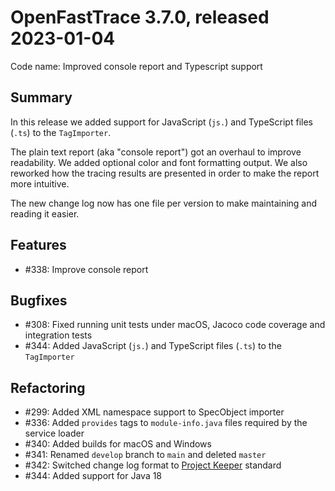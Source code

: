 # OpenFastTrace 3.7.0, released 2023-01-04

Code name: Improved console report and Typescript support

## Summary

In this release we added support for JavaScript (`js.`) and TypeScript files (`.ts`) to the `TagImporter`.

The plain text report (aka "console report") got an overhaul to improve readability. We added optional color and font formatting output.
We also reworked how the tracing results are presented in order to make the report more intuitive.

The new change log now has one file per version to make maintaining and reading it easier.

## Features

* #338: Improve console report 

## Bugfixes

* #308: Fixed running unit tests under macOS, Jacoco code coverage and integration tests
* #344: Added JavaScript (`js.`) and TypeScript files (`.ts`) to the `TagImporter`

## Refactoring

* #299: Added XML namespace support to SpecObject importer
* #336: Added `provides`  tags to `module-info.java` files required by the service loader
* #340: Added builds for macOS and Windows
* #341: Renamed `develop` branch to `main` and deleted `master`
* #342: Switched change log format to [Project Keeper](https://github.com/exasol/project-keeper) standard
* #344: Added support for Java 18
